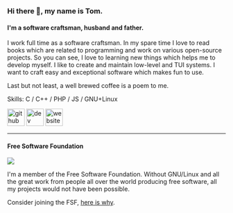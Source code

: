 ### Hi there 👋, my name is Tom.
#### I'm a software craftsman, husband and father.
I work full time as a software craftsman. In my spare time I love to read books which are related to programming and work on various open-source projects. So you can see, I love to learning new things which helps me to develop myself. I like to create and maintain low-level and TUI systems. I want to craft easy and exceptional software which makes fun to use.

Last but not least, a well brewed coffee is a poem to me.

Skills: C / C++ / PHP / JS / GNU+Linux

[<img src='https://cdn.jsdelivr.net/npm/simple-icons@3.0.1/icons/github.svg' alt='github' height='40'>](https://github.com/tomschwarz)  [<img src='https://cdn.jsdelivr.net/npm/simple-icons@3.0.1/icons/dev-dot-to.svg' alt='dev' height='40'>](https://dev.to/tomschwarz)  [<img src='https://cdn.jsdelivr.net/npm/simple-icons@3.0.1/icons/icloud.svg' alt='website' height='40'>](https://tomschwarz.info)  

----

#### Free Software Foundation

<img src="https://static.fsf.org/nosvn/associate/crm/5002414.png" />

I'm a member of the Free Software Foundation. Without GNU/Linux and all the great work from people all over the world producing free software, all my projects would not have been possible.

Consider joining the FSF, [here is why](https://my.fsf.org/join?referrer=5002414).

